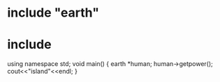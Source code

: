 # include "earth"
# include <iostream>
using namespace std;
void main()
{
  earth *human;
  human->getpower();
  cout<<"island"<<endl;
  }
  
